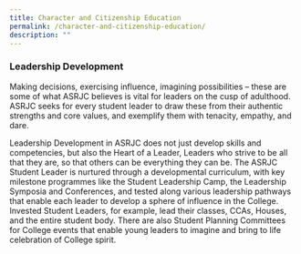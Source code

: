 ```yaml
---
title: Character and Citizenship Education
permalink: /character-and-citizenship-education/
description: ""
---
```

### Leadership Development

Making decisions, exercising influence, imagining possibilities – these are some of what ASRJC believes is vital for leaders on the cusp of adulthood. ASRJC seeks for every student leader to draw these from their authentic strengths and core values, and exemplify them with tenacity, empathy, and dare.

Leadership Development in ASRJC does not just develop skills and competencies, but also the Heart of a Leader, Leaders who strive to be all that they are, so that others can be everything they can be. The ASRJC Student Leader is nurtured through a developmental curriculum, with key milestone programmes like the Student Leadership Camp, the Leadership Symposia and Conferences, and tested along various leadership pathways that enable each leader to develop a sphere of influence in the College. Invested Student Leaders, for example, lead their classes, CCAs, Houses, and the entire student body. There are also Student Planning Committees for College events that enable young leaders to imagine and bring to life celebration of College spirit.